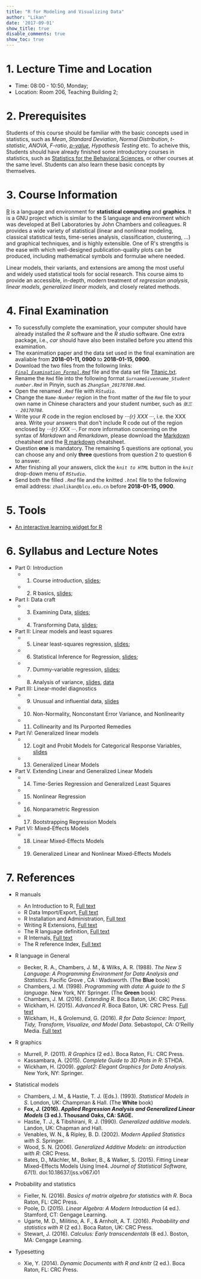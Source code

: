 ```yaml
---
title: "R for Modeling and Visualizing Data"
author: "Likan"
date: '2017-09-01'
show_title: true
disable_comments: true
show_toc: true
---
```

# 1. Lecture Time and Location

- Time: 08:00 - 10:50, Monday;
- Location: Room 206, Teaching Building 2;

# 2. Prerequisites

Students of this course should be familiar with the basic concepts used in statistics, such as *Mean*, *Standard Deviation*, *Normal Distribution*, *t-statistic*, *ANOVA*, *F-ratio*, [*p-value*](https://likan.info/cn/post/2017-08-11-p-values-bayes-factor/), *Hypothesis Testing* etc. To acheive this, Students should have already finished some introductory courses in statistics, such as [Statistics for the Behavioral Sciences](/en/teach/stat_behav_sci/), or other courses at the same level. Students can also learn these basic concepts by themselves.

# 3. Course Information

[R](https://cran.r-project.org) is a language and environment for **statistical computing** and **graphics**. It is a GNU project which is similar to the S language and environment which was developed at Bell Laboratories by John Chambers and colleagues. R provides a wide variety of statistical (linear and nonlinear modeling, classical statistical tests, time-series analysis, classification, clustering, …) and graphical techniques, and is highly extensible. One of R's strengths is the ease with which well-designed publication-quality plots can be produced, including mathematical symbols and formulae where needed.

Linear models, their variants, and extensions are among the most useful and widely used statistical tools for social research. This course aims to provide an accessible, in-depth, modern treatment of *regression analysis*, *linear models*, *generalized linear models*, and closely related methods.

# 4. Final Examination

- To sucessfully complete the examination, your computer should have already installed the *R* software and the *R studio* software. One extra package, i.e., *car* should have also been installed before you attend this examination.
- The exanimation paper and the data set used in the final examination are avaliable from **2018-01-11, 0900** to **2018-01-15, 0900**.
- Download the two files from the following links: [*`Final_Examination_Formal.Rmd`*](https://rmodelvis.likan.info/Final_Examination_Formal.Rmd) file and the data set file [Titanic.txt](https://rmodelvis.likan.info/Titanic.txt).
- Rename the `Rmd` file into the following format *`SurnameGivenname_Student number.Rmd`* in Pinyin, such as *`ZhangSan_20170708.Rmd`*.
- Open the renamed *`.Rmd`* file with *`RStudio`*.
- Change the *`Name-Number`* region in the front matter of the *`Rmd`* file to your own name in Chinese characters and your student number, such as *`张三 - 20170708`*.
- Write your *R* code in the region enclosed by *···{r} XXX ···*, i.e. the XXX area.
Write your answers that don't include R code out of the region enclosed by *···{r} XXX ···*.
For more information concerning on the syntax of *Markdown* and *Rmarkdown*, please download the [Markdown](https://guides.github.com/pdfs/markdown-cheatsheet-online.pdf) cheatsheet and the  [R markdown](https://github.com/rstudio/cheatsheets/raw/master/rmarkdown-2.0.pdf) cheatsheet.
- Question **one** is mandatory. The remaining 5 questions are optional, you can choose any and only **three** questions from question 2 to question 6 to answer.
- After finishing all your answers, click the *`knit to HTML`* button in the *`knit`* drop-down menu of *`RStudio`*.
- Send both the filled *`.Rmd`* file and the knitted *`.html`* file to the following email address: `zhanlikan@blcu.edu.cn` before **2018-01-15, 0900**.

# 5. Tools

- [An interactive learning widget for R](/en/teach/model_vis_data/InteractiveR/)

# 6. Syllabus and Lecture Notes

- Part 0: Introduction
    - 01. Course introduction, [slides](https://rmodelvis.likan.info/2017_CH_01.pdf);
    - 02. R basics, [slides](https://rmodelvis.likan.info/2017_CH_02.pdf);
- Part I: Data craft
    - 03. Examining Data, [slides](https://rmodelvis.likan.info/2017_CH_03.pdf);
    - 04. Transforming Data, [slides](https://rmodelvis.likan.info/2017_CH_04.pdf);
- Part II: Linear models and least squares
    - 05. Linear least-squares regression, [slides](https://rmodelvis.likan.info/2017_CH_05.pdf);
    - 06. Statistical Inference for Regression, [slides](https://rmodelvis.likan.info/2017_CH_06.pdf);
    - 07. Dummy-variable regression, [slides](https://rmodelvis.likan.info/2017_CH_07.pdf);
    - 08. Analysis of variance, [slides](https://rmodelvis.likan.info/2017_CH_08.pdf),  [data](https://socialsciences.mcmaster.ca/jfox/Books/Applied-Regression-3E/datasets/Vocabulary-2.txt)
- Part III: Linear-model diagnostics
    - 09. Unusual and influential data, [slides](https://rmodelvis.likan.info/2017_CH_09.pdf)
    - 10. Non-Normality, Nonconstant Error Variance, and Nonlinearity
    - 11. Collinearity and Its Purported Remedies
- Part IV: Generalized linear models
    - 12. Logit and Probit Models for Categorical Response Variables, [slides](https://rmodelvis.likan.info/2017_CH_12.pdf)
    - 13. Generalized Linear Models
- Part V. Extending Linear and Generalized Linear Models
    - 14. Time-Series Regression and Generalized Least Squares
    - 15. Nonlinear Regression
    - 16. Nonparametric Regression
    - 17. Bootstrapping Regression Models
- Part VI: Mixed-Effects Models
    - 18. Linear Mixed-Effects Models
    - 19. Generalized Linear and Nonlinear Mixed-Effects Models


# 7. References

- R manuals
    - An Introduction to R, [Full text](https://cran.r-project.org/doc/manuals/r-release/R-intro.pdf)
    - R Data Import/Export, [Full text](https://cran.r-project.org/doc/manuals/r-release/R-data.pdf)
    - R Installation and Administration, [Full text](https://cran.r-project.org/doc/manuals/r-release/R-admin.pdf)
    - Writing R Extensions, [Full text](https://cran.r-project.org/doc/manuals/r-release/R-exts.pdf)
    - The R language definition, [Full text](https://cran.r-project.org/doc/manuals/r-release/R-lang.pdf)
    - R Internals, [Full text](https://cran.r-project.org/doc/manuals/r-release/R-ints.pdf)
    - The R reference Index, [Full text](https://cran.r-project.org/doc/manuals/r-release/fullrefman.pdf)

- R language in General
    - Becker, R. A., Chambers, J. M., & Wilks, A. R. (1988). *The New S Language: A Programming Environment for Data Analysis and Statistics*. Pacific Grove , CA : Wadsworth. (The **Blue** book)
    - Chambers, J. M. (1998). *Programming with data: A guide to the S language*. New York, NY: Springer. (The **Green** book)
    - Chambers, J. M. (2016). *Extending R*. Boca Baton, UK: CRC Press.
    - Wickham, H. (2015). *Advanced R*. Boca Baton, UK: CRC Press. [Full text](http://adv-r.had.co.nz)
    - Wickham, H., & Grolemund, G. (2016). *R for Data Science: Import, Tidy, Transform, Visualize, and Model Data*. Sebastopol, CA: O’Reilly Media. [Full text](http://r4ds.had.co.nz)

- R graphics
    - Murrell, P. (2011). *R Graphics* (2 ed.). Boca Raton, FL: CRC Press.
    - Kassambara, A. (2015). *Complete Guide to 3D Plots in R*: STHDA.
    - Wickham, H. (2009). *ggplot2: Elegant Graphics for Data Analysis*. New York, NY: Springer.

- Statistical models
    - Chambers, J. M., & Hastie, T. J. (Eds.). (1993). *Statistical Models in S*. London, UK: Champman & Hall. (The **White** book)
    - **Fox, J. (2016). *Applied Regression Analysis and Generalized Linear Models* (3 ed.). Thousand Oaks, CA: SAGE.**
    - Hastie, T. J., & Tibshirani, R. J. (1990). *Generalized additive models*. Landon, UK: Chapman and Hall.
    - Venables, W. N., & Ripley, B. D. (2002).  *Modern Applied Statistics with S*. Springer.
    - Wood, S. N. (2006). *Generalized Additive Models: an introduction with R*: CRC Press.
    - Bates, D., Mächler, M., Bolker, B., & Walker, S. (2015). Fitting Linear Mixed-Effects Models Using lme4. *Journal of Statistical Software, 67*(1). doi:10.18637/jss.v067.i01

- Probability and statistics
    - Fieller, N. (2016). *Basics of matrix algebra for statistics with R*. Boca Raton, FL: CRC Press.
    - Poole, D. (2015). *Linear Algebra: A Modern Introduction* (4 ed.). Stamford, CT: Gengage Learning.
    - Ugarte, M. D., Militino, A. F., & Arnholt, A. T. (2016). *Probability and statistics with R* (2 ed.). Boca Raton, UK: CRC Press.
    - Stewart, J. (2016). *Calculus: Early transcendentals* (8 ed.). Boston, MA: Cengage Learning.

- Typesetting
    - Xie, Y. (2014). *Dynamic Documents with R and knitr* (2 ed.). Boca Raton, FL: CRC Press.
